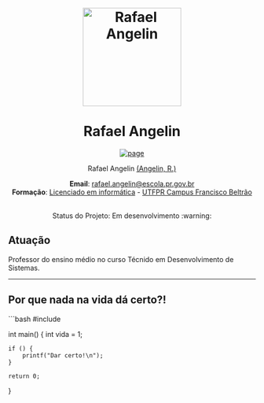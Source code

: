 <h1 align="center">
  <br>
    <img src="https://raw.githubusercontent.com/RafaAngelin/html/main/perfil.png" alt="Rafael Angelin" width="200"></a>
<br> <br>
Rafael Angelin

  
</h1>
<p align="center">
  <a href="https://github.com/RafaAngelin">
    <img src="https://img.shields.io/badge/Follow-My%20Page-blue" alt="page">
  </a> 
</p>
 
<p align="center">
Rafael Angelin <a href="https://rafaelangelin.com.br" target="_blank">(Angelin, R.)</a>
</p>

<p align="center">
<b>Email</b>: <a href="mailto:rafael.angelin@escola.pr.gov.br" target="_blank">rafael.angelin@escola.pr.gov.br</a> <br>
<b>Formação</b>: <a href="https://portal.utfpr.edu.br/cursos/graduacao/licenciatura/licenciatura-em-informatica" target="_blank">Licenciado em informática</a>
-
<a href="https://portal.utfpr.edu.br/campus/franciscobeltrao" target="_blank">UTFPR Campus Francisco Beltrão</a> <br>
</p>

<p align="center">
<br>
Status do Projeto: Em desenvolvimento :warning:
</p>

<h2>Atuação</h2>
Professor do ensino médio no curso Técnido em Desenvolvimento de Sistemas.


<hr>

<h2>Por que nada na vida dá certo?!</h2>
```bash
#include <stdio.h>

int main() {
    int vida = 1;

    if () {
        printf("Dar certo!\n");
    }

    return 0;
}
```
